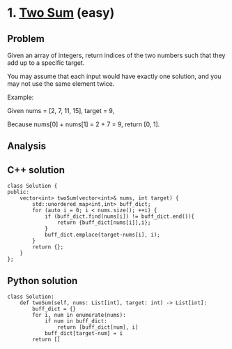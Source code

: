 # 1. [Two Sum](https://leetcode.com/problems/two-sum/) (easy)

## Problem

Given an array of integers, return indices of the two numbers such that they add up to a specific target.

You may assume that each input would have exactly one solution, and you may not use the same element twice.

Example:

Given nums = [2, 7, 11, 15], target = 9,

Because nums[0] + nums[1] = 2 + 7 = 9,
return [0, 1].

## Analysis


## C++ solution

```
class Solution {
public:
    vector<int> twoSum(vector<int>& nums, int target) {
        std::unordered_map<int,int> buff_dict;
        for (auto i = 0; i < nums.size(); ++i) {
            if (buff_dict.find(nums[i]) != buff_dict.end()){
                return {buff_dict[nums[i]],i};
            }
            buff_dict.emplace(target-nums[i], i);
        }
        return {};
    }
};
```

## Python solution

```
class Solution:
    def twoSum(self, nums: List[int], target: int) -> List[int]:
        buff_dict = {}
        for i, num in enumerate(nums):
            if num in buff_dict:
                return [buff_dict[num], i]
            buff_dict[target-num] = i
        return []
```

